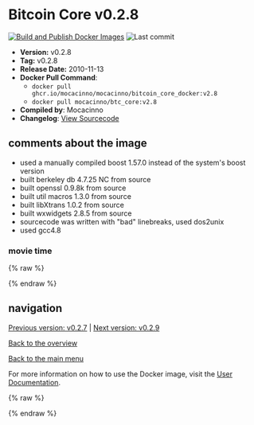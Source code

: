 # Bitcoin Core v0.2.8

[![Build and Publish Docker Images](https://github.com/mocacinno/bitcoin_core_docker/actions/workflows/build-and-publish.yml/badge.svg?branch=v2.8)](https://github.com/mocacinno/bitcoin_core_docker/actions/workflows/build-and-publish.yml)
![Last commit](https://badgen.net/github/last-commit/mocacinno/bitcoin_core_docker/v2.8)

- **Version:** v0.2.8
- **Tag:** v0.2.8
- **Release Date:** 2010-11-13
- **Docker Pull Command**:
  - `docker pull ghcr.io/mocacinno/mocacinno/bitcoin_core_docker:v2.8`
  - `docker pull mocacinno/btc_core:v2.8`
- **Compiled by**: Mocacinno
- **Changelog**: [View Sourcecode](https://github.com/bitcoin/bitcoin/tree/v0.2.8)

## comments about the image

- used a manually compiled boost 1.57.0 instead of the system's boost version
- built berkeley db 4.7.25 NC from source
- built openssl 0.9.8k from source
- built util macros 1.3.0 from source
- built libXtrans 1.0.2 from source
- built wxwidgets 2.8.5 from source
- sourcecode was written with "bad" linebreaks, used dos2unix
- used gcc4.8


### movie time

{% raw %}
<link rel="stylesheet" href="https://mocacinno.com/asciinema-player.css">
   <div id="fullnode"></div>
   <script src="https://mocacinno.com/asciinema-player.min.js"></script>
   <script>
      AsciinemaPlayer.create('./casts/v0.2.8.cast', document.getElementById('fullnode'));
   </script>
{% endraw %}

## navigation

[Previous version: v0.2.7](./v2.7.md) | [Next version: v0.2.9](./v2.9.md)

[Back to the overview](./Readme.md)

[Back to the main menu](../Readme.md)

For more information on how to use the Docker image, visit the [User Documentation](../userdocs/Readme.md).

<!-- Google tag (gtag.js) -->
{% raw %}
<script async src="https://www.googletagmanager.com/gtag/js?id=G-BPC6NC6FF9"></script>
<script>
  window.dataLayer = window.dataLayer || [];
  function gtag(){dataLayer.push(arguments);}
  gtag('js', new Date());
  gtag('config', 'G-BPC6NC6FF9');
</script>
{% endraw %}

